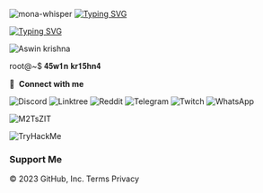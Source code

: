 ![mona-whisper](https://user-images.githubusercontent.com/64751167/95435221-f0266500-096f-11eb-8070-57f6721b1857.gif)                                                                                            [![Typing SVG](https://readme-typing-svg.herokuapp.com?font=Fira+Code&pause=1000&color=F70055&random=false&width=435&lines=%CA%9C%E1%B4%87%CA%8F%F0%9F%91%8B%F0%9F%87%AE%E2%80%8B%E2%9D%9C%E2%80%8B%F0%9F%87%B2+%3E+%E1%B4%80%EA%9C%B1%E1%B4%A1%C9%AA%C9%B4+%E1%B4%8B%CA%80%C9%AA%EA%9C%B1%CA%9C%C9%B4%E1%B4%80)](https://git.io/typing-svg)

<a href="https://git.io/typing-svg"><img src="https://readme-typing-svg.demolab.com?font=Fira+Code&pause=1000&random=false&width=435&lines=%E1%B4%87%E1%B4%9B%CA%9C%C9%AA%E1%B4%84%E1%B4%80%CA%9F%CA%9C%E1%B4%80%E1%B4%84%E1%B4%8B%E1%B4%87%CA%80;%EA%9C%B1%E1%B4%87%E1%B4%84%E1%B4%9C%CA%80%C9%AA%E1%B4%9B%CA%8F+3%C9%B4%E1%B4%9B%CA%9C%E1%B4%9C%E1%B4%80%EA%9C%B1%C9%AA%EA%9C%B1%E1%B4%9B7;p%E1%B4%87%C9%B4%E1%B4%87%E1%B4%9B%CA%80%E1%B4%80%E1%B4%9B%C9%AA%E1%B4%8F%C9%B4+%E1%B4%9B%E1%B4%87%EA%9C%B1%E1%B4%9B%E1%B4%87%CA%80" alt="Typing SVG" /></a>

<p align="left"> <img src="https://komarev.com/ghpvc/?username=rishavchanda&label=Profile%20views&color=0e75b6&style=flat" alt="Aswin krishna" /> </p>


  root@~$  𝟒𝟓𝐰𝟏𝐧 𝐤𝐫𝟏𝟓𝐡𝐧𝟒

🔗 &nbsp;**Connect with me**

  
 

![Discord](https://img.shields.io/badge/%3CServer%3E-%237289DA.svg?style=for-the-badge&logo=discord&logoColor=white)
  ![Linktree](https://img.shields.io/badge/linktree-1de9b6?style=for-the-badge&logo=linktree&logoColor=white)
  ![Reddit](https://img.shields.io/badge/Reddit-FF4500?style=for-the-badge&logo=reddit&logoColor=white)
  ![Telegram](https://img.shields.io/badge/Telegram-2CA5E0?style=for-the-badge&logo=telegram&logoColor=white) 
  ![Twitch](https://img.shields.io/badge/Twitch-%239146FF.svg?style=for-the-badge&logo=Twitch&logoColor=white)
  ![WhatsApp](https://img.shields.io/badge/WhatsApp-25D366?style=for-the-badge&logo=whatsapp&logoColor=white)
  

![M2TsZIT](https://user-images.githubusercontent.com/64751167/91557308-e1509980-e951-11ea-9b57-695796bd82cf.gif)
</p> 
<img src="https://tryhackme-badges.s3.amazonaws.com/AswinkrishnaVB.png" alt="TryHackMe">



### Support Me


© 2023 GitHub, Inc.
Terms
Privacy
